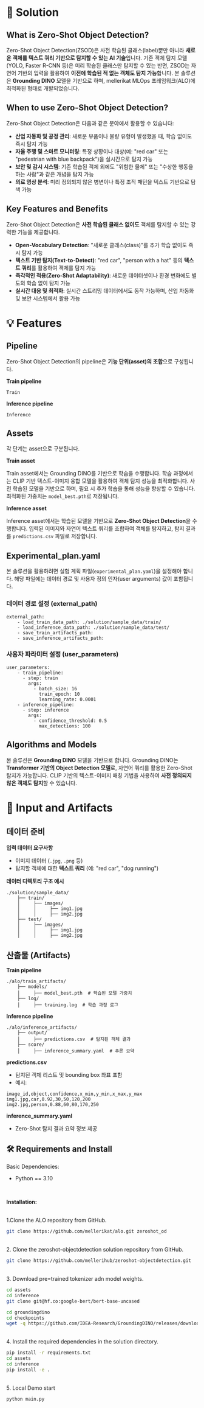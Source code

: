 # 📖 Solution

## What is Zero-Shot Object Detection?

Zero-Shot Object Detection(ZSOD)은 사전 학습된 클래스(label)뿐만 아니라 **새로운 객체를 텍스트 쿼리 기반으로 탐지할 수 있는 AI 기술**입니다. 기존 객체 탐지 모델(YOLO, Faster R-CNN 등)은 미리 학습된 클래스만 탐지할 수 있는 반면, ZSOD는 자연어 기반의 입력을 활용하여 **이전에 학습된 적 없는 객체도 탐지 가능**합니다. 본 솔루션은 **Grounding DINO** 모델을 기반으로 하며, mellerikat MLOps 프레임워크(ALO)에 최적화된 형태로 개발되었습니다.

## When to use Zero-Shot Object Detection?

Zero-Shot Object Detection은 다음과 같은 분야에서 활용할 수 있습니다:

- **산업 자동화 및 공정 관리**: 새로운 부품이나 불량 유형이 발생했을 때, 학습 없이도 즉시 탐지 가능
- **자율 주행 및 스마트 모니터링**: 특정 상황이나 대상(예: "red car" 또는 "pedestrian with blue backpack")을 실시간으로 탐지 가능
- **보안 및 감시 시스템**: 기존 학습된 객체 외에도 "위험한 물체" 또는 "수상한 행동을 하는 사람"과 같은 개념을 탐지 가능
- **의료 영상 분석**: 미리 정의되지 않은 병변이나 특정 조직 패턴을 텍스트 기반으로 탐색 가능

## Key Features and Benefits

Zero-Shot Object Detection은 **사전 학습된 클래스 없이도** 객체를 탐지할 수 있는 강력한 기능을 제공합니다.

- **Open-Vocabulary Detection**: "새로운 클래스(class)"를 추가 학습 없이도 즉시 탐지 가능
- **텍스트 기반 탐지(Text-to-Detect)**: "red car", "person with a hat" 등의 **텍스트 쿼리**를 활용하여 객체를 탐지 가능
- **즉각적인 적용(Zero-Shot Adaptability)**: 새로운 데이터셋이나 환경 변화에도 별도의 학습 없이 탐지 가능
- **실시간 대응 및 최적화**: 실시간 스트리밍 데이터에서도 동작 가능하며, 산업 자동화 및 보안 시스템에서 활용 가능

# 💡 Features

## Pipeline

Zero-Shot Object Detection의 pipeline은 **기능 단위(asset)의 조합**으로 구성됩니다.

**Train pipeline**
```
Train
```

**Inference pipeline**
```
Inference
```

## Assets

각 단계는 asset으로 구분됩니다.

**Train asset**

Train asset에서는 Grounding DINO를 기반으로 학습을 수행합니다. 학습 과정에서는 CLIP 기반 텍스트-이미지 융합 모델을 활용하여 객체 탐지 성능을 최적화합니다. 사전 학습된 모델을 기반으로 하며, 필요 시 추가 학습을 통해 성능을 향상할 수 있습니다. 최적화된 가중치는 `model_best.pth`로 저장됩니다.

**Inference asset**

Inference asset에서는 학습된 모델을 기반으로 **Zero-Shot Object Detection**을 수행합니다. 입력된 이미지와 자연어 텍스트 쿼리를 조합하여 객체를 탐지하고, 탐지 결과를 `predictions.csv` 파일로 저장합니다.

## Experimental_plan.yaml

본 솔루션을 활용하려면 실험 계획 파일(`experimental_plan.yaml`)을 설정해야 합니다. 해당 파일에는 데이터 경로 및 사용자 정의 인자(user arguments) 값이 포함됩니다.

### 데이터 경로 설정 (external_path)
```
external_path:
    - load_train_data_path: ./solution/sample_data/train/
    - load_inference_data_path: ./solution/sample_data/test/
    - save_train_artifacts_path:
    - save_inference_artifacts_path:
```

### 사용자 파라미터 설정 (user_parameters)
```
user_parameters:
    - train_pipeline:
      - step: train
        args:
          - batch_size: 16
            train_epoch: 10
            learning_rate: 0.0001
    - inference_pipeline:
      - step: inference
        args:
          - confidence_threshold: 0.5
            max_detections: 100
```

## Algorithms and Models

본 솔루션은 **Grounding DINO** 모델을 기반으로 합니다. Grounding DINO는 **Transformer 기반의 Object Detection 모델**로, 자연어 쿼리를 활용한 Zero-Shot 탐지가 가능합니다. CLIP 기반의 텍스트-이미지 매칭 기법을 사용하여 **사전 정의되지 않은 객체도 탐지**할 수 있습니다.

# 📂 Input and Artifacts

## 데이터 준비

**입력 데이터 요구사항**
- 이미지 데이터 (`.jpg`, `.png` 등)
- 탐지할 객체에 대한 **텍스트 쿼리** (예: "red car", "dog running")

**데이터 디렉토리 구조 예시**
```
./solution/sample_data/
    ├── train/
    │     ├── images/
    │     │     ├── img1.jpg
    │     │     ├── img2.jpg
    ├── test/
    │     ├── images/
    │     │     ├── img1.jpg
    │     │     ├── img2.jpg
```

## 산출물 (Artifacts)

**Train pipeline**
```
./alo/train_artifacts/
    ├── models/
    │     ├── model_best.pth  # 학습된 모델 가중치
    ├── log/
    │     ├── training.log  # 학습 과정 로그
```

**Inference pipeline**
```
./alo/inference_artifacts/
    ├── output/
    │     ├── predictions.csv  # 탐지된 객체 결과
    ├── score/
    │     ├── inference_summary.yaml  # 추론 요약
```

**predictions.csv**
- 탐지된 객체 리스트 및 bounding box 좌표 포함
- 예시:
```
image_id,object,confidence,x_min,y_min,x_max,y_max
img1.jpg,car,0.92,30,50,120,200
img2.jpg,person,0.88,60,80,170,250
```

**inference_summary.yaml**
- Zero-Shot 탐지 결과 요약 정보 제공





## :hammer_and_wrench:  Requirements and Install 

Basic Dependencies:

* Python == 3.10
<br>

**Installation:**

<br>
1.Clone the ALO repository from GitHub.

```bash
git clone https://github.com/mellerikat/alo.git zeroshot_od
```

<br>
2. Clone the zeroshot-objectdetection solution repository from GitHub.

```bash
git clone https://github.com/mellerihub/zeroshot-objectdetection.git
```

<br>
3. Download pre=trained tokenizer adn model weights.

```bash
cd assets
cd inference
git clone git@hf.co:google-bert/bert-base-uncased

cd groundingdino
cd checkpoints
wget -q https://github.com/IDEA-Research/GroundingDINO/releases/download/v0.1.0-alpha/groundingdino_swint_ogc.pth
```

<br>
4. Install the required dependencies in the solution directory.

```bash
pip install -r requirements.txt
cd assets
cd inference
pip install -e .
```

<br>
5. Local Demo start

```bash
python main.py
```
